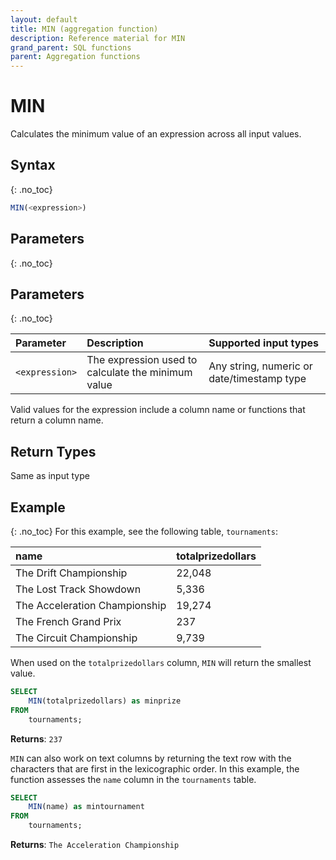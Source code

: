 ```yaml
---
layout: default
title: MIN (aggregation function)
description: Reference material for MIN
grand_parent: SQL functions
parent: Aggregation functions
---
```



# MIN

Calculates the minimum value of an expression across all input values.

## Syntax
{: .no_toc}

```sql
MIN(<expression>)
```
## Parameters 
{: .no_toc}

## Parameters
{: .no_toc}

| Parameter | Description                         |Supported input types |
| :--------- | :----------------------------------- | :---------------------|
| `<expression>`  | The expression used to calculate the minimum value | Any string, numeric or date/timestamp type |

Valid values for the expression include a column name or functions that return a column name.

## Return Types

Same as input type

## Example
{: .no_toc}
For this example, see the following table, `tournaments`:

| name                          | totalprizedollars |
| :-----------------------------| :-----------------| 
| The Drift Championship        | 22,048             |
| The Lost Track Showdown       | 5,336              |
| The Acceleration Championship | 19,274             |
| The French Grand Prix         | 237               |
| The Circuit Championship      | 9,739              |

When used on the `totalprizedollars` column, `MIN` will return the smallest value.

```sql
SELECT
	MIN(totalprizedollars) as minprize
FROM
	tournaments;
```

**Returns**: `237`

`MIN` can also work on text columns by returning the text row with the characters that are first in the lexicographic order. In this example, the function assesses the `name` column in the `tournaments` table.

```sql
SELECT
	MIN(name) as mintournament
FROM
	tournaments;
```

**Returns**: `The Acceleration Championship`
